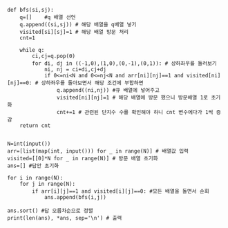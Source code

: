     def bfs(si,sj):
        q=[]    #q 배열 선언
        q.append((si,sj)) # 해당 배열을 q배열 넣기
        visited[si][sj]=1 # 해당 배열 방문 처리
        cnt=1

        while q:
            ci,cj=q.pop(0)
            for di, dj in ((-1,0),(1,0),(0,-1),(0,1)): # 상하좌우를 둘러보기
                ni, nj = ci+di,cj+dj
                if 0<=ni<N and 0<=nj<N and arr[ni][nj]==1 and visited[ni][nj]==0: # 상하좌우를 돌아보면서 해당 조건에 부합하면
                    q.append((ni,nj)) #큐 배열에 넣어주고
                    visited[ni][nj]=1 # 해당 배열에 방문 했으니 방문배열 1로 초기화
                    cnt+=1 # 관련된 단지수 수를 확인해야 하니 cnt 변수에다가 1씩 증감
        return cnt


    N=int(input())
    arr=[list(map(int, input())) for _ in range(N)] # 배열값 입력
    visited=[[0]*N for _ in range(N)] # 방문 배열 초기화
    ans=[] #답안 초기화

    for i in range(N):
        for j in range(N):
            if arr[i][j]==1 and visited[i][j]==0: #모든 배열을 돌면서 순회
                ans.append(bfs(i,j))

    ans.sort() #답 오름차순으로 정렬
    print(len(ans), *ans, sep='\n') # 출력
